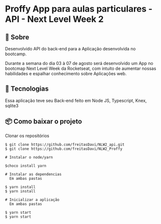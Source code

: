 # Proffy App para aulas particulares - API - Next Level Week 2


## 📖 Sobre 

  Desenvolvido API do back-end para a Aplicação desenvolvida no bootcamp.
  
  Durante a semana do dia 03 à 07 de agosto será desenvolvido um App no bootcmap Next Level Week da Rocketseat, com intuito de aumentar nossas habilidades e espalhar conhecimento sobre Aplicações web. 



## 🚀 Tecnologias

  Essa aplicação teve seu Back-end feito em Node JS, Typescript, Knex, sqlite3
  
  
## 📦 Como baixar o projeto

   Clonar os repositórios
   
    $ git clone https://github.com/freitasDavi/NLW2_api.git
    $ git clone https://github.com/freitasDavi/NLW2_Proffy
   
    # Instalar o node/yarn

    $choco install yarn

    # Instalar as dependencias
      Em ambas pastas
  
    $ yarn install
    $ yarn install
    
    # Inicializar a aplicação
      Em ambas pastas
    
    $ yarn start
    $ yarn start
